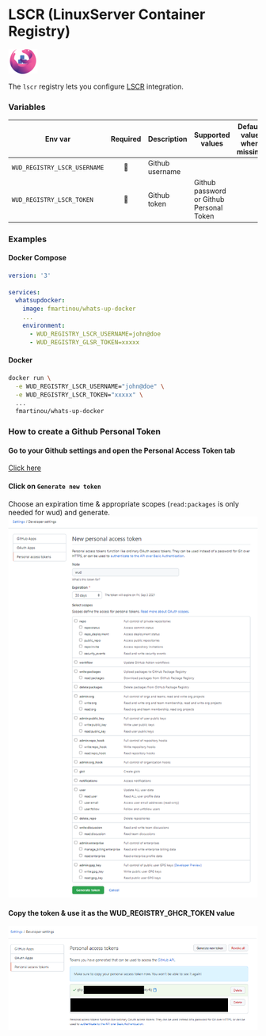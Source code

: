 # LSCR (LinuxServer Container Registry)
![logo](linuxserver.png)

The `lscr` registry lets you configure [LSCR](https://fleet.linuxserver.io/) integration.

### Variables

| Env var                      |   Required    | Description     | Supported values                         | Default value when missing |
|------------------------------|:-------------:|-----------------|------------------------------------------|----------------------------| 
| `WUD_REGISTRY_LSCR_USERNAME` | :red_circle:  | Github username |                                          |                            |
| `WUD_REGISTRY_LSCR_TOKEN`    | :red_circle:  | Github token    | Github password or Github Personal Token |                            |

### Examples

<!-- tabs:start -->
#### **Docker Compose**
```yaml
version: '3'

services:
  whatsupdocker:
    image: fmartinou/whats-up-docker
    ...
    environment:
      - WUD_REGISTRY_LSCR_USERNAME=john@doe
      - WUD_REGISTRY_GLSR_TOKEN=xxxxx 
```
#### **Docker**
```bash
docker run \
  -e WUD_REGISTRY_LSCR_USERNAME="john@doe" \
  -e WUD_REGISTRY_LSCR_TOKEN="xxxxx" \
  ...
  fmartinou/whats-up-docker
```
<!-- tabs:end -->

### How to create a Github Personal Token
#### Go to your Github settings and open the Personal Access Token tab
[Click here](https://github.com/settings/tokens)

#### Click on `Generate new token`
Choose an expiration time & appropriate scopes (`read:packages` is only needed for wud) and generate.
![image](lscr_01.png)

#### Copy the token & use it as the WUD_REGISTRY_GHCR_TOKEN value
![image](lscr_02.png)
